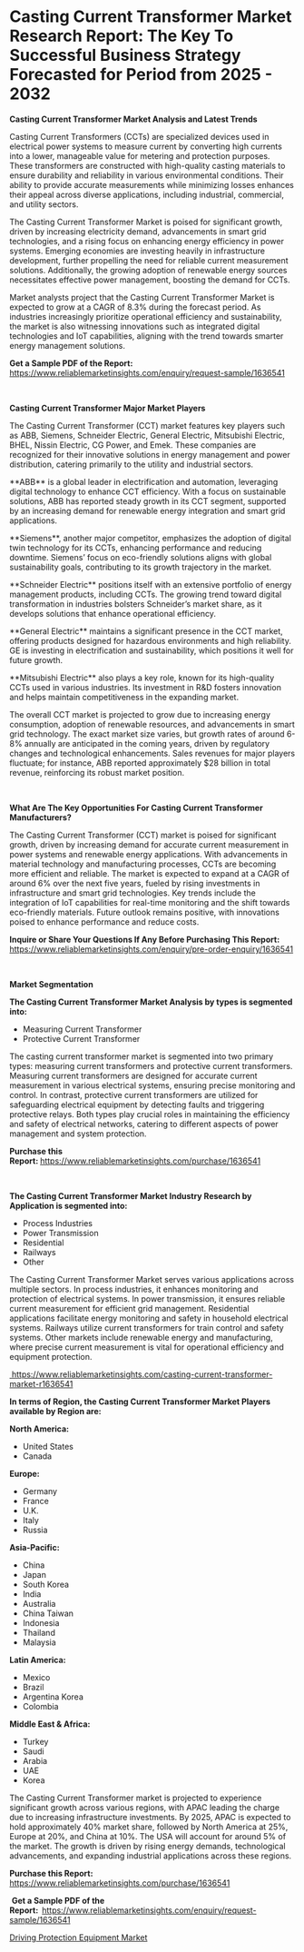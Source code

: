 <p><h1>Casting Current Transformer Market Research Report: The Key To Successful Business Strategy Forecasted for Period from 2025 - 2032</h1></p><p><strong>Casting Current Transformer Market Analysis and Latest Trends</strong></p>
<p><p>Casting Current Transformers (CCTs) are specialized devices used in electrical power systems to measure current by converting high currents into a lower, manageable value for metering and protection purposes. These transformers are constructed with high-quality casting materials to ensure durability and reliability in various environmental conditions. Their ability to provide accurate measurements while minimizing losses enhances their appeal across diverse applications, including industrial, commercial, and utility sectors.</p><p>The Casting Current Transformer Market is poised for significant growth, driven by increasing electricity demand, advancements in smart grid technologies, and a rising focus on enhancing energy efficiency in power systems. Emerging economies are investing heavily in infrastructure development, further propelling the need for reliable current measurement solutions. Additionally, the growing adoption of renewable energy sources necessitates effective power management, boosting the demand for CCTs.</p><p>Market analysts project that the Casting Current Transformer Market is expected to grow at a CAGR of 8.3% during the forecast period. As industries increasingly prioritize operational efficiency and sustainability, the market is also witnessing innovations such as integrated digital technologies and IoT capabilities, aligning with the trend towards smarter energy management solutions.</p></p>
<p><strong>Get a Sample PDF of the Report:&nbsp;</strong> <a href="https://www.reliablemarketinsights.com/enquiry/request-sample/1636541?utm_campaign=2209&utm_medium=2&utm_source=Github&utm_content=ia&utm_term=23032025&utm_id=casting-current-transformer">https://www.reliablemarketinsights.com/enquiry/request-sample/1636541</a></p>
<p>&nbsp;</p>
<p><strong>Casting Current Transformer Major Market Players</strong></p>
<p><p>The Casting Current Transformer (CCT) market features key players such as ABB, Siemens, Schneider Electric, General Electric, Mitsubishi Electric, BHEL, Nissin Electric, CG Power, and Emek. These companies are recognized for their innovative solutions in energy management and power distribution, catering primarily to the utility and industrial sectors.</p><p>**ABB** is a global leader in electrification and automation, leveraging digital technology to enhance CCT efficiency. With a focus on sustainable solutions, ABB has reported steady growth in its CCT segment, supported by an increasing demand for renewable energy integration and smart grid applications.</p><p>**Siemens**, another major competitor, emphasizes the adoption of digital twin technology for its CCTs, enhancing performance and reducing downtime. Siemens’ focus on eco-friendly solutions aligns with global sustainability goals, contributing to its growth trajectory in the market.</p><p>**Schneider Electric** positions itself with an extensive portfolio of energy management products, including CCTs. The growing trend toward digital transformation in industries bolsters Schneider’s market share, as it develops solutions that enhance operational efficiency.</p><p>**General Electric** maintains a significant presence in the CCT market, offering products designed for hazardous environments and high reliability. GE is investing in electrification and sustainability, which positions it well for future growth.</p><p>**Mitsubishi Electric** also plays a key role, known for its high-quality CCTs used in various industries. Its investment in R&D fosters innovation and helps maintain competitiveness in the expanding market.</p><p>The overall CCT market is projected to grow due to increasing energy consumption, adoption of renewable resources, and advancements in smart grid technology. The exact market size varies, but growth rates of around 6-8% annually are anticipated in the coming years, driven by regulatory changes and technological enhancements. Sales revenues for major players fluctuate; for instance, ABB reported approximately $28 billion in total revenue, reinforcing its robust market position.</p></p>
<p>&nbsp;</p>
<p><strong>What Are The Key Opportunities For Casting Current Transformer Manufacturers?</strong></p>
<p><p>The Casting Current Transformer (CCT) market is poised for significant growth, driven by increasing demand for accurate current measurement in power systems and renewable energy applications. With advancements in material technology and manufacturing processes, CCTs are becoming more efficient and reliable. The market is expected to expand at a CAGR of around 6% over the next five years, fueled by rising investments in infrastructure and smart grid technologies. Key trends include the integration of IoT capabilities for real-time monitoring and the shift towards eco-friendly materials. Future outlook remains positive, with innovations poised to enhance performance and reduce costs.</p></p>
<p><strong>Inquire or Share Your Questions If Any Before Purchasing This Report:</strong> <a href="https://www.reliablemarketinsights.com/enquiry/pre-order-enquiry/1636541?utm_campaign=2209&utm_medium=2&utm_source=Github&utm_content=ia&utm_term=23032025&utm_id=casting-current-transformer">https://www.reliablemarketinsights.com/enquiry/pre-order-enquiry/1636541</a></p>
<p>&nbsp;</p>
<p><strong>Market Segmentation</strong></p>
<p><strong>The Casting Current Transformer Market Analysis by types is segmented into:</strong></p>
<p><ul><li>Measuring Current Transformer</li><li>Protective Current Transformer</li></ul></p>
<p><p>The casting current transformer market is segmented into two primary types: measuring current transformers and protective current transformers. Measuring current transformers are designed for accurate current measurement in various electrical systems, ensuring precise monitoring and control. In contrast, protective current transformers are utilized for safeguarding electrical equipment by detecting faults and triggering protective relays. Both types play crucial roles in maintaining the efficiency and safety of electrical networks, catering to different aspects of power management and system protection.</p></p>
<p><strong>Purchase this Report:&nbsp;</strong><a href="https://www.reliablemarketinsights.com/purchase/1636541?utm_campaign=2209&utm_medium=2&utm_source=Github&utm_content=ia&utm_term=23032025&utm_id=casting-current-transformer">https://www.reliablemarketinsights.com/purchase/1636541</a></p>
<p>&nbsp;</p>
<p><strong>The Casting Current Transformer Market Industry Research by Application is segmented into:</strong></p>
<p><ul><li>Process Industries</li><li>Power Transmission</li><li>Residential</li><li>Railways</li><li>Other</li></ul></p>
<p><p>The Casting Current Transformer Market serves various applications across multiple sectors. In process industries, it enhances monitoring and protection of electrical systems. In power transmission, it ensures reliable current measurement for efficient grid management. Residential applications facilitate energy monitoring and safety in household electrical systems. Railways utilize current transformers for train control and safety systems. Other markets include renewable energy and manufacturing, where precise current measurement is vital for operational efficiency and equipment protection.</p></p>
<p><a href="https://www.reliablemarketinsights.com/casting-current-transformer-market-r1636541?utm_campaign=2209&utm_medium=2&utm_source=Github&utm_content=ia&utm_term=23032025&utm_id=casting-current-transformer">&nbsp;https://www.reliablemarketinsights.com/casting-current-transformer-market-r1636541</a></p>
<p><strong>In terms of Region, the Casting Current Transformer Market Players available by Region are:</strong></p>
<p>
    <p> <strong> North America: </strong>
        <ul>
            <li>United States</li>
            <li>Canada</li>
        </ul>
        </p> 
    <p> <strong> Europe: </strong>
        <ul>
            <li>Germany</li>
            <li>France</li>
            <li>U.K.</li>
            <li>Italy</li>
            <li>Russia</li>
        </ul>
        </p> 
    <p> <strong> Asia-Pacific: </strong>
        <ul>
            <li>China</li>
            <li>Japan</li>
            <li>South Korea</li>
            <li>India</li>
            <li>Australia</li>
            <li>China Taiwan</li>
            <li>Indonesia</li>
            <li>Thailand</li>
            <li>Malaysia</li>
        </ul>
        </p> 
    <p> <strong> Latin America: </strong>
        <ul>
            <li>Mexico</li>
            <li>Brazil</li>
            <li>Argentina Korea</li>
            <li>Colombia</li>
        </ul>
        </p> 
    <p> <strong> Middle East & Africa: </strong>
        <ul>
            <li>Turkey</li>
            <li>Saudi</li>
            <li>Arabia</li>
            <li>UAE</li>
            <li>Korea</li>
        </ul>
    </p>
    </p>
<p><p>The Casting Current Transformer market is projected to experience significant growth across various regions, with APAC leading the charge due to increasing infrastructure investments. By 2025, APAC is expected to hold approximately 40% market share, followed by North America at 25%, Europe at 20%, and China at 10%. The USA will account for around 5% of the market. The growth is driven by rising energy demands, technological advancements, and expanding industrial applications across these regions.</p></p>
<p><strong>Purchase this Report: </strong><a href="https://www.reliablemarketinsights.com/purchase/1636541?utm_campaign=2209&utm_medium=2&utm_source=Github&utm_content=ia&utm_term=23032025&utm_id=casting-current-transformer">https://www.reliablemarketinsights.com/purchase/1636541</a></p>
<p>&nbsp;<strong>Get a Sample PDF of the Report:&nbsp;&nbsp;</strong><a href="https://www.reliablemarketinsights.com/enquiry/request-sample/1636541?utm_campaign=2209&utm_medium=2&utm_source=Github&utm_content=ia&utm_term=23032025&utm_id=casting-current-transformer">https://www.reliablemarketinsights.com/enquiry/request-sample/1636541</a></p>
<p><strong></strong></p>
<p><p><a href="https://github.com/sca704osol/Market-Research-Report-List-1/blob/main/driving-protection-equipment-market.md?utm_campaign=2209&utm_medium=2&utm_source=Github&utm_content=ia&utm_term=23032025&utm_id=casting-current-transformer">Driving Protection Equipment Market</a></p></p>